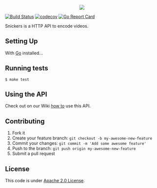 <p align="center">
  <img src="https://cloud.githubusercontent.com/assets/244265/16285772/292ffa0e-38a6-11e6-922e-a96f98699c63.png">
</p>

[![Build Status](https://travis-ci.org/flavioribeiro/snickers.svg?branch=master)](https://travis-ci.org/flavioribeiro/snickers)
[![codecov](https://codecov.io/gh/flavioribeiro/snickers/branch/master/graph/badge.svg)](https://codecov.io/gh/flavioribeiro/snickers)
[![Go Report Card](https://goreportcard.com/badge/github.com/flavioribeiro/snickers)](https://goreportcard.com/report/github.com/flavioribeiro/snickers)

Snickers is a HTTP API to encode videos.

## Setting Up

With [Go](https://golang.org/dl/) installed...

## Running tests

```
$ make test
```

## Using the API

Check out on our Wiki [how to](https://github.com/flavioribeiro/snickers/wiki/How-to-Use-the-API) use this API.

## Contributing

1. Fork it
2. Create your feature branch: `git checkout -b my-awesome-new-feature`
3. Commit your changes: `git commit -m 'Add some awesome feature'`
4. Push to the branch: `git push origin my-awesome-new-feature`
5. Submit a pull request

## License

This code is under [Apache 2.0 License](https://github.com/flavioribeiro/snickers/blob/master/LICENSE). 

